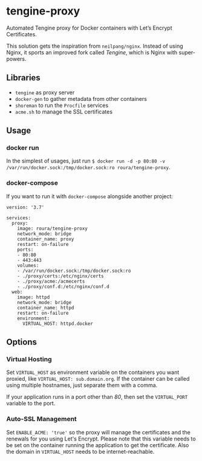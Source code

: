 # tengine-proxy
Automated Tengine proxy for Docker containers with Let’s Encrypt Certificates.

This solution gets the inspiration from `neilpang/nginx`. Instead of using Nginx, it sports an improved fork called *Tengine*, which is Nginx with super-powers.

## Libraries
- `tengine` as proxy server
- `docker-gen` to gather metadata from other containers
- `shoreman` to run the `Procfile` services
- `acme.sh` to manage the SSL certificates

## Usage
### docker run
In the simplest of usages, just run `$ docker run -d -p 80:80 -v /var/run/docker.sock:/tmp/docker.sock:ro roura/tengine-proxy`.

### docker-compose
If you want to run it with `docker-compose` alongside another project:
```
version: '3.7'

services:
  proxy:
    image: roura/tengine-proxy
    network_mode: bridge
    container_name: proxy
    restart: on-failure
    ports:
    - 80:80
    - 443:443
    volumes:
    - /var/run/docker.sock:/tmp/docker.sock:ro
    - ./proxy/certs:/etc/nginx/certs
    - ./proxy/acme:/acmecerts
    - ./proxy/conf.d:/etc/nginx/conf.d
  web:
    image: httpd
    network_mode: bridge
    container_name: httpd
    restart: on-failure
    environment:
      VIRTUAL_HOST: httpd.docker
```

## Options
### Virtual Hosting
Set `VIRTUAL_HOST` as environment variable on the containers you want proxied, like `VIRTUAL_HOST: sub.domain.org`. If the container can be called using multiple hostnames, just separate them with a comma.

If your application runs in a port other than *80*, then set the `VIRTUAL_PORT` variable to the port.

### Auto-SSL Management
Set `ENABLE_ACME: 'true'` so the proxy will manage the certificates and the renewals for you using Let's Encrypt.
Please note that this variable needs to be set on the container running the application to get the certificate.
Also the domain in `VIRTUAL_HOST` needs to be internet-reachable.
